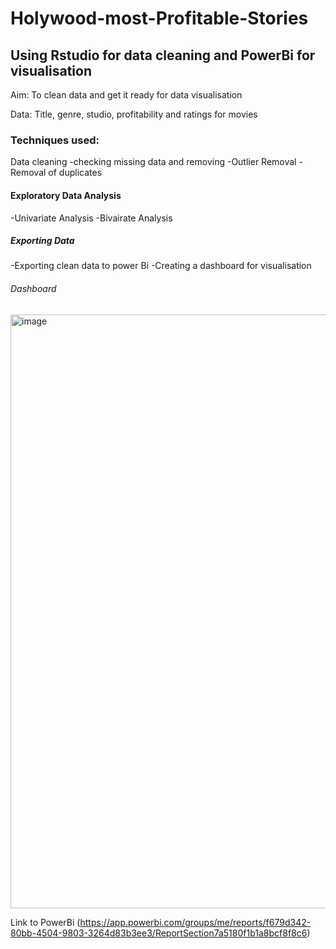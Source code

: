 # Holywood-most-Profitable-Stories
## Using Rstudio for data cleaning and PowerBi for visualisation

Aim: To clean data and get it ready for data visualisation

Data: Title, genre, studio, profitability and ratings for movies 

### Techniques used:

Data cleaning
-checking missing data and removing
-Outlier Removal
-Removal of duplicates

#### Exploratory Data Analysis
-Univariate Analysis
-Bivairate Analysis

##### Exporting Data
-Exporting clean data to power Bi
-Creating a dashboard for visualisation

###### Dashboard

<img width="950" alt="image" src="https://user-images.githubusercontent.com/129055280/228021293-ba5c0d7b-c16b-43be-b0db-3a7d53d4fe93.png">

Link to PowerBi (https://app.powerbi.com/groups/me/reports/f679d342-80bb-4504-9803-3264d83b3ee3/ReportSection7a5180f1b1a8bcf8f8c6)
